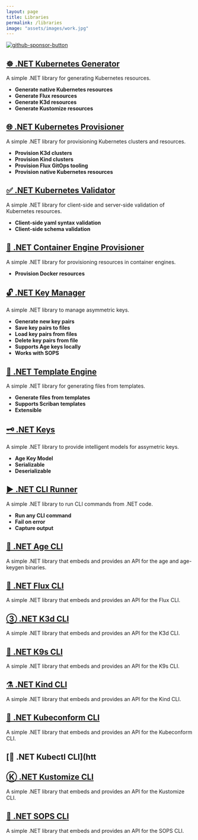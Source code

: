```yaml
---
layout: page
title: Libraries
permalink: /libraries
image: "assets/images/work.jpg"
---
```


[![github-sponsor-button](https://img.shields.io/static/v1?label=Sponsor&message=%E2%9D%A4&logo=GitHub&color=%23fe8e86)](https://github.com/sponsors/devantler)

## [☸️ .NET Kubernetes Generator](https://github.com/devantler/dotnet-kubernetes-generator)

A simple .NET library for generating Kubernetes resources.

- **Generate native Kubernetes resources**
- **Generate Flux resources**
- **Generate K3d resources**
- **Generate Kustomize resources**

## [🌐 .NET Kubernetes Provisioner](https://github.com/devantler/dotnet-kubernetes-provisioner)

A simple .NET library for provisioning Kubernetes clusters and resources.

- **Provision K3d clusters**
- **Provision Kind clusters**
- **Provision Flux GitOps tooling**
- **Provision native Kubernetes resources**

## [✅ .NET Kubernetes Validator](https://github.com/devantler/dotnet-kubernetes-validator)

A simple .NET library for client-side and server-side validation of Kubernetes resources.

- **Client-side yaml syntax validation**
- **Client-side schema validation**

## [🐳 .NET Container Engine Provisioner](https://github.com/devantler/dotnet-container-engine-provisioner)

A simple .NET library for provisioning resources in container engines.

- **Provision Docker resources**

## [🔓 .NET Key Manager](https://github.com/devantler/dotnet-key-manager)

A simple .NET library to manage asymmetric keys.

- **Generate new key pairs**
- **Save key pairs to files**
- **Load key pairs from files**
- **Delete key pairs from file**
- **Supports Age keys locally**
- **Works with SOPS**

## [📄 .NET Template Engine](https://github.com/devantler/dotnet-template-engine)

A simple .NET library for generating files from templates.

- **Generate files from templates**
- **Supports Scriban templates**
- **Extensible**

## [🗝️ .NET Keys](https://github.com/devantler/dotnet-keys)

A simple .NET library to provide intelligent models for assymetric keys.

- **Age Key Model**
- **Serializable**
- **Deserializable**

## [▶️ .NET CLI Runner](https://github.com/devantler/dotnet-cli-runner)

A simple .NET library to run CLI commands from .NET code.

- **Run any CLI command**
- **Fail on error**
- **Capture output**

## [🔑 .NET Age CLI](https://github.com/devantler/dotnet-age-cli)

A simple .NET library that embeds and provides an API for the age and age-keygen binaries.

## [🔁 .NET Flux CLI](https://github.com/devantler/dotnet-flux-cli)

A simple .NET library that embeds and provides an API for the Flux CLI.

## [③ .NET K3d CLI](https://github.com/devantler/dotnet-k3d-cli)

A simple .NET library that embeds and provides an API for the K3d CLI.

## [🐶 .NET K9s CLI](https://github.com/devantler/dotnet-k9s-cli)

A simple .NET library that embeds and provides an API for the K9s CLI.

## [⚗️ .NET Kind CLI](https://github.com/devantler/dotnet-kind-cli)

A simple .NET library that embeds and provides an API for the Kind CLI.

## [🔎 .NET Kubeconform CLI](https://github.com/devantler/dotnet-kubeconform-cli)

A simple .NET library that embeds and provides an API for the Kubeconform CLI.

## [🔧 .NET Kubectl CLI](htt

## [Ⓚ .NET Kustomize CLI](https://github.com/devantler/dotnet-kustomize-cli)

A simple .NET library that embeds and provides an API for the Kustomize CLI.

## [🔐 .NET SOPS CLI](https://github.com/devantler/dotnet-sops-cli)

A simple .NET library that embeds and provides an API for the SOPS CLI.
